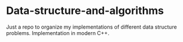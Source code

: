 # Data-structure-and-algorithms
Just a repo to organize my implementations of different data structure problems. Implementation in modern C++.
